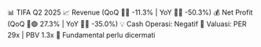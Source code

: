 📊 TIFA Q2 2025
📈 Revenue (QoQ 🔻🔴 -11.3% | YoY 🔻🔴 -50.3%)
💰 Net Profit (QoQ 🔼🟢 27.3% | YoY 🔻🔴 -35.0%)
💡 Cash Operasi: Negatif
🧮 Valuasi: PER 29x | PBV 1.3x
🧱 Fundamental perlu dicermati

